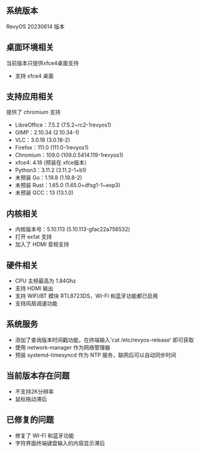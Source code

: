 ## 系统版本

RevyOS 20230614 版本

## 桌面环境相关

当前版本只提供xfce4桌面支持

- 支持 xfce4 桌面

## 支持应用相关

提供了 chromium 支持

- LibreOffice：7.5.2 (7.5.2~rc2-1revyos1)
- GIMP：2.10.34 (2.10.34-1)
- VLC：3.0.18 (3.0.18-2)
- Firefox：111.0 (111.0-1revyos1)
- Chromium：109.0 (109.0.5414.119-1revyos1)
- xfce4: 4.18 (预装在 xfce版本）
- Python3：3.11.2 (3.11.2-1+b1)
- 未预装 Go：1.19.8 (1.19.8-2)
- 未预装 Rust：1.65.0 (1.65.0+dfsg1-1~exp3)
- 未预装 GCC：13 (13.1.0)

## 内核相关

- 内核版本号：5.10.113 (5.10.113-gfac22a756532)
- 打开 exfat 支持
- 加入了 HDMI 音频支持

## 硬件相关

- CPU 主频最高为 1.84Ghz
- 支持 HDMI 输出
- 支持 WIFI/BT 模块 RTL8723DS，WI-FI 和蓝牙功能都已启用
- 支持风扇调速功能

## 系统服务

- 添加了查询版本时间戳功能，在终端输入'cat /etc/revyos-release' 即可获取
- 使用 network-manager 作为网络管理器
- 预装 systemd-timesyncd 作为 NTP 服务，联网后可以自动同步时间

## 当前版本存在问题

- 不支持2K分辨率
- 鼠标拖动滞后

## 已修复的问题

- 修复了 WI-FI 和蓝牙功能
- 字符界面终端键盘输入的内容显示滞后
